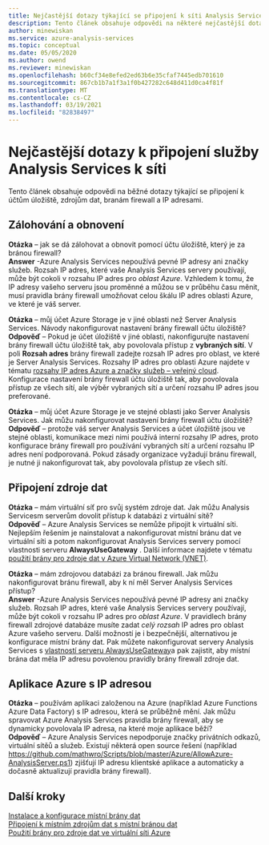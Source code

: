 ```yaml
---
title: Nejčastější dotazy týkající se připojení k síti Analysis Services | Microsoft Docs
description: Tento článek obsahuje odpovědi na některé nejčastější dotazy týkající se Analysis Services připojení k síti.
author: minewiskan
ms.service: azure-analysis-services
ms.topic: conceptual
ms.date: 05/05/2020
ms.author: owend
ms.reviewer: minewiskan
ms.openlocfilehash: b60cf34e8efed2ed63b6e35cfaf7445edb701610
ms.sourcegitcommit: 867cb1b7a1f3a1f0b427282c648d411d0ca4f81f
ms.translationtype: MT
ms.contentlocale: cs-CZ
ms.lasthandoff: 03/19/2021
ms.locfileid: "82838497"
---
```

# <a name="frequently-asked-questions-about-analysis-services-network-connectivity"></a>Nejčastější dotazy k připojení služby Analysis Services k síti

Tento článek obsahuje odpovědi na běžné dotazy týkající se připojení k účtům úložiště, zdrojům dat, branám firewall a IP adresami.

## <a name="backup-and-restore"></a>Zálohování a obnovení

**Otázka** – jak se dá zálohovat a obnovit pomocí účtu úložiště, který je za bránou firewall?   
**Answer** -Azure Analysis Services nepoužívá pevné IP adresy ani značky služeb. Rozsah IP adres, které vaše Analysis Services servery používají, může být cokoli v rozsahu IP adres pro *oblast Azure*. Vzhledem k tomu, že IP adresy vašeho serveru jsou proměnné a můžou se v průběhu času měnit, musí pravidla brány firewall umožňovat celou škálu IP adres oblasti Azure, ve které je váš server.

**Otázka** – můj účet Azure Storage je v jiné oblasti než Server Analysis Services. Návody nakonfigurovat nastavení brány firewall účtu úložiště?   
**Odpověď** – Pokud je účet úložiště v jiné oblasti, nakonfigurujte nastavení brány firewall účtu úložiště tak, aby povolovala přístup z **vybraných sítí**. V poli **Rozsah adres** brány firewall zadejte rozsah IP adres pro oblast, ve které je Server Analysis Services. Rozsahy IP adres pro oblasti Azure najdete v tématu [rozsahy IP adres Azure a značky služeb – veřejný cloud](https://www.microsoft.com/download/details.aspx?id=56519). Konfigurace nastavení brány firewall účtu úložiště tak, aby povolovala přístup ze všech sítí, ale výběr vybraných sítí a určení rozsahu IP adres jsou preferované. 

**Otázka** – můj účet Azure Storage je ve stejné oblasti jako Server Analysis Services. Jak můžu nakonfigurovat nastavení brány firewall účtu úložiště?   
**Odpověď** – protože váš server Analysis Services a účet úložiště jsou ve stejné oblasti, komunikace mezi nimi používá interní rozsahy IP adres, proto konfigurace brány firewall pro používání vybraných sítí a určení rozsahu IP adres není podporovaná. Pokud zásady organizace vyžadují bránu firewall, je nutné ji nakonfigurovat tak, aby povolovala přístup ze všech sítí.


## <a name="data-source-connections"></a>Připojení zdroje dat

**Otázka** – mám virtuální síť pro svůj systém zdroje dat. Jak můžu Analysis Servicesm serverům dovolit přístup k databázi z virtuální sítě?   
**Odpověď** – Azure Analysis Services se nemůže připojit k virtuální síti. Nejlepším řešením je nainstalovat a nakonfigurovat místní bránu dat ve virtuální síti a potom nakonfigurovat Analysis Services servery pomocí vlastnosti serveru **AlwaysUseGateway** . Další informace najdete v tématu [použití brány pro zdroje dat v Azure Virtual Network (VNET)](analysis-services-vnet-gateway.md).

**Otázka** – mám zdrojovou databázi za bránou firewall. Jak můžu nakonfigurovat bránu firewall, aby k ní měl Server Analysis Services přístup?   
**Answer** -Azure Analysis Services nepoužívá pevné IP adresy ani značky služeb. Rozsah IP adres, které vaše Analysis Services servery používají, může být cokoli v rozsahu IP adres pro *oblast Azure*. V pravidlech brány firewall zdrojové databáze musíte zadat *celý rozsah* IP adres pro oblast Azure vašeho serveru. Další možností je i bezpečnější, alternativou je konfigurace místní brány dat. Pak můžete nakonfigurovat servery Analysis Services s [vlastností serveru AlwaysUseGateway](analysis-services-vnet-gateway.md#configure-alwaysusegateway-property)a pak zajistit, aby místní brána dat měla IP adresu povolenou pravidly brány firewall zdroje dat.

## <a name="azure-apps-with-ip-address"></a>Aplikace Azure s IP adresou

**Otázka** – používám aplikaci založenou na Azure (například Azure Functions Azure Data Factory) s IP adresou, která se průběžně mění. Jak můžu spravovat Azure Analysis Services pravidla brány firewall, aby se dynamicky povolovala IP adresa, na které moje aplikace běží?   
**Odpověď** – Azure Analysis Services nepodporuje značky privátních odkazů, virtuální sítěů a služeb. Existují některá open source řešení (například https://github.com/mathwro/Scripts/blob/master/Azure/AllowAzure-AnalysisServer.ps1) zjišťují IP adresu klientské aplikace a automaticky a dočasně aktualizují pravidla brány firewall).


## <a name="next-steps"></a>Další kroky

[Instalace a konfigurace místní brány dat](analysis-services-gateway-install.md)   
[Připojení k místním zdrojům dat s místní bránou dat](analysis-services-gateway.md)   
[Použití brány pro zdroje dat ve virtuální síti Azure](analysis-services-vnet-gateway.md)
